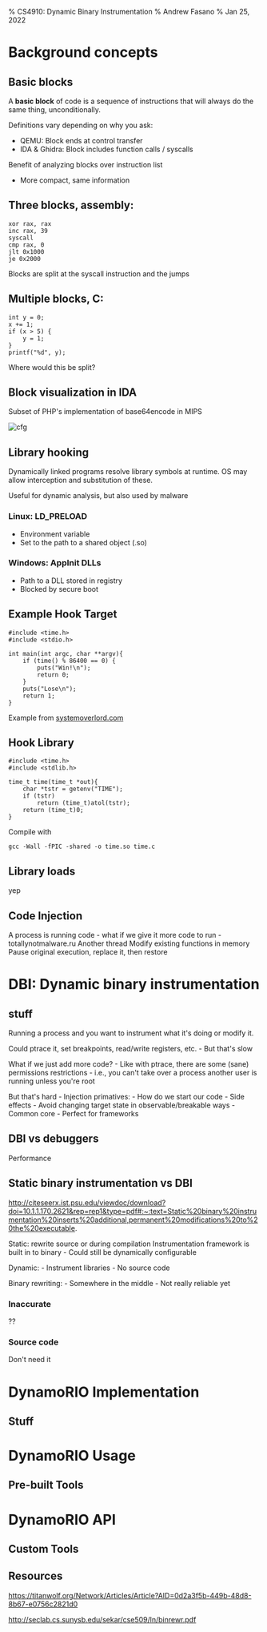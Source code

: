 % CS4910: Dynamic Binary Instrumentation
% Andrew Fasano
% Jan 25, 2022

# Background concepts

## Basic blocks
A **basic block** of code is a sequence of instructions
 that will always do the same thing, unconditionally.

Definitions vary depending on why you ask:

* QEMU: Block ends at control transfer
* IDA & Ghidra: Block includes function calls / syscalls

Benefit of analyzing blocks over instruction list

* More compact, same information

## Three blocks, assembly:
```
xor rax, rax
inc rax, 39
syscall
cmp rax, 0
jlt 0x1000
je 0x2000
```

Blocks are split at the syscall instruction and the jumps

## Multiple blocks, C:
```
int y = 0;
x += 1;
if (x > 5) {
    y = 1;
}
printf("%d", y);
```

Where would this be split?

## Block visualization in IDA
Subset of PHP's implementation of base64encode in MIPS

![cfg](imgs/cfg.png "Control Flow Graph")



## Library hooking
Dynamically linked programs resolve library symbols at runtime.
OS may allow interception and substitution of these.

Useful for dynamic analysis, but also used by malware

### Linux: LD\_PRELOAD
* Environment variable
* Set to the path to a shared object (.so)

### Windows: AppInit DLLs
* Path to a DLL stored in registry
* Blocked by secure boot


## Example Hook Target
```
#include <time.h>
#include <stdio.h>

int main(int argc, char **argv){
    if (time() % 86400 == 0) {
        puts("Win!\n");
        return 0;
    }
    puts("Lose\n");
    return 1;
}
```

Example from [systemoverlord.com](https://systemoverlord.com/2014/01/13/ld_preload-for-binary-analysis/)

## Hook Library
```
#include <time.h>
#include <stdlib.h>

time_t time(time_t *out){
    char *tstr = getenv("TIME");
    if (tstr)
        return (time_t)atol(tstr);
    return (time_t)0;
}
```

Compile with
```
gcc -Wall -fPIC -shared -o time.so time.c
```



## Library loads
yep

## Code Injection
A process is running code - what if we give it more code to run
    - totallynotmalware.ru
    Another thread
    Modify existing functions in memory
    Pause original execution, replace it, then restore

# DBI: Dynamic binary instrumentation

## stuff
Running a process and you want to instrument what it's doing
or modify it.

Could ptrace it, set breakpoints, read/write registers, etc.
    - But that's slow

What if we just add more code?
    - Like with ptrace, there are some (sane) permissions restrictions
    - i.e., you can't take over a process another user is running unless you're root

But that's hard
    - Injection primatives:
        - How do we start our code
    - Side effects
        - Avoid changing target state in observable/breakable ways
    - Common core
        - Perfect for frameworks


## DBI vs debuggers

Performance

## Static binary instrumentation vs DBI
http://citeseerx.ist.psu.edu/viewdoc/download?doi=10.1.1.170.2621&rep=rep1&type=pdf#:~:text=Static%20binary%20instrumentation%20inserts%20additional,permanent%20modifications%20to%20the%20executable.

Static: rewrite source or during compilation
Instrumentation framework is built in to binary
    - Could still be dynamically configurable

Dynamic:
    - Instrument libraries
    - No source code

Binary rewriting:
    - Somewhere in the middle
    - Not really reliable yet

### Inaccurate
??

### Source code
Don't need it


# DynamoRIO Implementation

## Stuff

# DynamoRIO Usage

## Pre-built Tools

# DynamoRIO API

## Custom Tools


## Resources
https://titanwolf.org/Network/Articles/Article?AID=0d2a3f5b-449b-48d8-8b67-e0756c2821d0

http://seclab.cs.sunysb.edu/sekar/cse509/ln/binrewr.pdf
